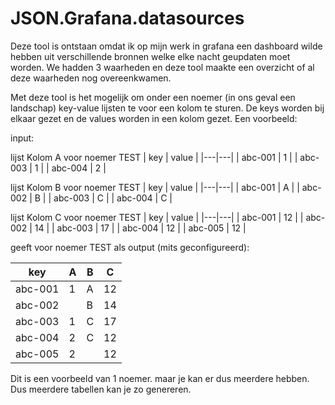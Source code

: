 # JSON.Grafana.datasources

Deze tool is ontstaan omdat ik op mijn werk in grafana een dashboard wilde hebben uit verschillende bronnen welke elke nacht geupdaten moet worden.
We hadden 3 waarheden en deze tool maakte een overzicht of al deze waarheden nog overeenkwamen.

Met deze tool is het mogelijk om onder een noemer (in ons geval een landschap) key-value lijsten te voor een kolom te sturen. De keys worden bij elkaar gezet en de values worden in een kolom gezet. Een voorbeeld:

input:

lijst Kolom A voor noemer TEST
| key  | value  |
|---|---|
| abc-001  | 1 |
| abc-003  | 1 |
| abc-004  | 2 |

lijst Kolom B voor noemer TEST
| key  | value  |
|---|---|
| abc-001  | A |
| abc-002  | B |
| abc-003  | C |
| abc-004  | C |

lijst Kolom C voor noemer TEST
| key  | value  |
|---|---|
| abc-001  | 12 |
| abc-002  | 14 |
| abc-003  | 17 |
| abc-004  | 12 |
| abc-005  | 12 |

geeft voor noemer TEST als output (mits geconfigureerd):

| key  | A | B | C |
|---|---|---|---|
| abc-001  | 1 | A | 12 |
| abc-002  |   | B | 14 |
| abc-003  | 1 | C | 17 |
| abc-004  | 2 | C | 12 |
| abc-005  | 2 |   | 12 |

Dit is een voorbeeld van 1 noemer. maar je kan er dus meerdere hebben. Dus meerdere tabellen kan je zo genereren.
